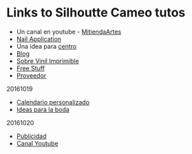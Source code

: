 # Links to Silhoutte Cameo tutos


* Un canal en youtube - [MitiendaArtes][1]
* [Nail Application][2]
* Una idea para [centro][3]
* [Blog][4]  
* [Sobre Vinil Imprimible](http://www.planetasilhouette.es/vinilo-imprimible-que-gran-descubrimiento/)
* [Free Stuff](http://www.planetasilhouette.es/category/freebies-2/)
* [Proveedor](http://www.suministro.cl/category_s/1328.htm)

20161019
* [Calendario personalizado](https://www.youtube.com/watch?v=enEb5wsVKsA)
* [Ideas para la boda](https://www.youtube.com/user/Anrilla/videos)

20161020
* [Publicidad](https://www.youtube.com/watch?v=j0O0bRijnYo)
* [Canal Youtube](https://www.youtube.com/user/KikumsTinyCreations/videos)

[1]: https://www.youtube.com/user/MiTiendadeArtes
[2]: https://www.youtube.com/watch?v=Aav4BOJHcKM
[3]: https://www.youtube.com/watch?v=aG_-Cv7PWCs
[4]: http://www.planetasilhouette.es/